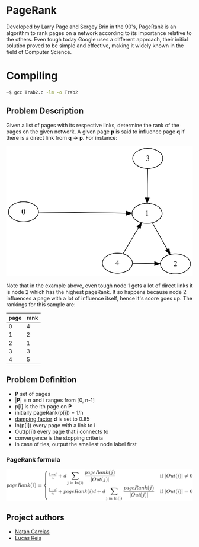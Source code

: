 # PageRank
Developed by Larry Page and Sergey Brin in the 90's, PageRank is an algorithm to rank pages on a network according to its importance relative to the others. Even tough today Google uses a different approach, their initial solution proved to be simple and effective, making it widely known in the field of Computer Science.

# Compiling
```bash
~$ gcc Trab2.c -lm -o Trab2
```

## Problem Description
Given a list of pages with its respective links, determine the rank of the pages on the given network. A given page **p** is said to influence page **q** if there is a direct link from **q** -> **p**. For instance:
<p align="center">
<img src="https://raw.githubusercontent.com/NatanGarcias/Page_Rank/master/assets/sample.svg?token=ADE4HTXEYFIR4T7U2C3S2RC6YMU26">
</p>
Note that in the example above, even tough node 1 gets a lot of direct links it is node 2 which has the highest pageRank. It so happens because node 2 influences a page with a lot of influence itself, hence it's score goes up. The rankings for this sample are:


page  |  rank
----- | -----
0| 4
1 | 2
2 | 1
3 | 3
4 | 5

## Problem Definition
- **P** set of pages
- |**P**| = n and  i ranges from [0, n-1]
- p[i] is the ith page on **P**
- initially pageRank(p[i]) = 1/n
- [damping factor](https://en.wikipedia.org/wiki/PageRank#Damping_factor) **d** is set to 0.85
- In(p[i]) every page with a link to i
- Out(p[i]) every page that i connects to
- convergence is the stopping criteria
- in case of ties, output the smallest node label first

### PageRank formula

![PageRank Formula](https://raw.githubusercontent.com/NatanGarcias/Page_Rank/master/assets/pgRank.png?token=ADE4HTTGCOOUA5L4WVWJOW26YMSQM)


## Project authors
* [Natan Garcias](https://github.com/NatanGarcias) 
* [Lucas Reis](https://github.com/lucas-t-reis)
